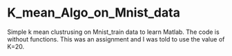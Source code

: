 # K_mean_Algo_on_Mnist_data
 Simple k mean clustrusing on Mnist_train data to learn Matlab. The code is without functions. This was an assignment and I was told to use the value of K=20.
